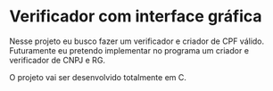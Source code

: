 # Verificador com interface gráfica

Nesse projeto eu busco fazer um verificador e criador de CPF  válido.
Futuramente eu pretendo implementar no programa um criador e verificador de CNPJ e RG.

O projeto vai ser desenvolvido totalmente em C.